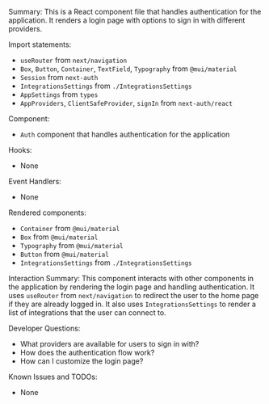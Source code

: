 Summary:
This is a React component file that handles authentication for the application. It renders a login page with options to sign in with different providers. 

Import statements:
- `useRouter` from `next/navigation`
- `Box`, `Button`, `Container`, `TextField`, `Typography` from `@mui/material`
- `Session` from `next-auth`
- `IntegrationsSettings` from `./IntegrationsSettings`
- `AppSettings` from `types`
- `AppProviders`, `ClientSafeProvider`, `signIn` from `next-auth/react`

Component:
- `Auth` component that handles authentication for the application

Hooks:
- None

Event Handlers:
- None

Rendered components:
- `Container` from `@mui/material`
- `Box` from `@mui/material`
- `Typography` from `@mui/material`
- `Button` from `@mui/material`
- `IntegrationsSettings` from `./IntegrationsSettings`

Interaction Summary:
This component interacts with other components in the application by rendering the login page and handling authentication. It uses `useRouter` from `next/navigation` to redirect the user to the home page if they are already logged in. It also uses `IntegrationsSettings` to render a list of integrations that the user can connect to.

Developer Questions:
- What providers are available for users to sign in with?
- How does the authentication flow work?
- How can I customize the login page?

Known Issues and TODOs:
- None